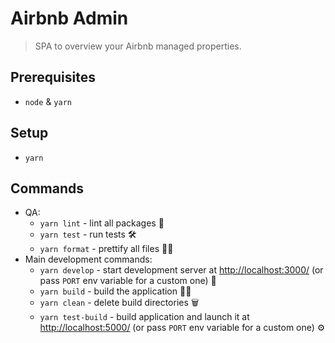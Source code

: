 # Airbnb Admin

> SPA to overview your Airbnb managed properties.

## Prerequisites

* `node` & `yarn`

## Setup

* `yarn`

## Commands

* QA:
  * `yarn lint` - lint all packages 🚨
  * `yarn test` - run tests 🛠
  * `yarn format` - prettify all files 💅🏻
* Main development commands:
  * `yarn develop` - start development server at <http://localhost:3000/> (or
    pass `PORT` env variable for a custom one) 🚧
  * `yarn build` - build the application 👷🏻
  * `yarn clean` - delete build directories 🗑
  * `yarn test-build` - build application and launch it at
    <http://localhost:5000/> (or pass `PORT` env variable for a custom one) ⚙️
